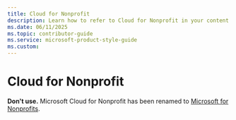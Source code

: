 ```yaml
---
title: Cloud for Nonprofit
description: Learn how to refer to Cloud for Nonprofit in your content.
ms.date: 06/11/2025
ms.topic: contributor-guide
ms.service: microsoft-product-style-guide
ms.custom:
---
```



# Cloud for Nonprofit

**Don't use.** Microsoft Cloud for Nonprofit has been renamed to [Microsoft for Nonprofits](~/a_z_names_terms/m/microsoft-industry-offerings/microsoft-for-nonprofits.md).